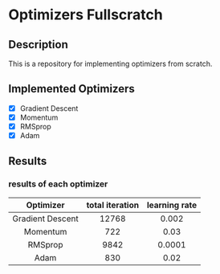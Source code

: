# Optimizers Fullscratch

## Description
This is a repository for implementing optimizers from scratch.

## Implemented Optimizers
- [x] Gradient Descent
- [x] Momentum
- [x] RMSprop
- [x] Adam

## Results

### results of each optimizer
| Optimizer | total iteration | learning rate |
|:---------:|:---------------:|:------------:|
| Gradient Descent | 12768 | 0.002 |
| Momentum | 722 | 0.03 |
| RMSprop | 9842 | 0.0001 |
| Adam | 830 | 0.02 |
